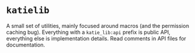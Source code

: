 # `katielib`
A small set of utilities, mainly focused around macros (and the permission caching bug). Everything with a `katie_lib:api` prefix is public API, everything else is implementation details. Read comments in API files for documentation.